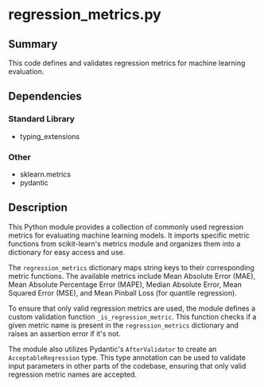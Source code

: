 # regression_metrics.py

## Summary
This code defines and validates regression metrics for machine learning evaluation.

## Dependencies

### Standard Library
- typing_extensions

### Other
- sklearn.metrics
- pydantic

## Description

This Python module provides a collection of commonly used regression metrics for evaluating machine learning models. It imports specific metric functions from scikit-learn's metrics module and organizes them into a dictionary for easy access and use.

The `regression_metrics` dictionary maps string keys to their corresponding metric functions. The available metrics include Mean Absolute Error (MAE), Mean Absolute Percentage Error (MAPE), Median Absolute Error, Mean Squared Error (MSE), and Mean Pinball Loss (for quantile regression).

To ensure that only valid regression metrics are used, the module defines a custom validation function `_is_regression_metric`. This function checks if a given metric name is present in the `regression_metrics` dictionary and raises an assertion error if it's not.

The module also utilizes Pydantic's `AfterValidator` to create an `AcceptableRegression` type. This type annotation can be used to validate input parameters in other parts of the codebase, ensuring that only valid regression metric names are accepted.


